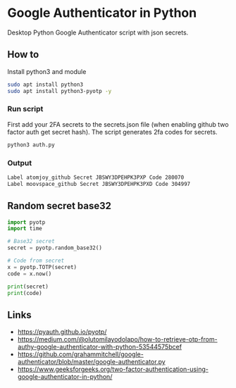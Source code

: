 # Google Authenticator in Python
Desktop Python Google Authenticator script with json secrets.

## How to
Install python3 and module

```sh
sudo apt install python3
sudo apt install python3-pyotp -y
```

### Run script
First add your 2FA secrets to the secrets.json file (when enabling github two factor auth get secret hash). The script generates 2fa codes for secrets.

```sh
python3 auth.py
```

### Output

```sh
Label atomjoy_github Secret JBSWY3DPEHPK3PXP Code 280070
Label moovspace_github Secret JBSWY3DPEHPK3PXD Code 304997
```

## Random secret base32

```py
import pyotp
import time

# Base32 secret
secret = pyotp.random_base32()

# Code from secret
x = pyotp.TOTP(secret)
code = x.now()

print(secret)
print(code)
```

## Links
- https://pyauth.github.io/pyotp/
- https://medium.com/@olutomilayodolapo/how-to-retrieve-otp-from-authy-google-authenticator-with-python-53544575bcef
- https://github.com/grahammitchell/google-authenticator/blob/master/google-authenticator.py
- https://www.geeksforgeeks.org/two-factor-authentication-using-google-authenticator-in-python/
